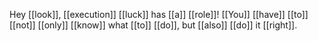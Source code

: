 Hey [[look]], [[execution]] [[luck]] has [[a]] [[role]]! [[You]] [[have]] [[to]] [[not]] [[only]] [[know]] what [[to]] [[do]], but [[also]] [[do]] it [[right]].